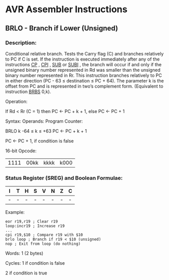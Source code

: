 AVR Assembler Instructions
==========================

BRLO - Branch if Lower (Unsigned)
---------------------------------

### <a href="" id="N13748"></a> Description:

Conditional relative branch. Tests the Carry flag (C) and branches relatively to PC if C is set. If the instruction is executed immediately after any of the instructions <a href="avrassembler.wb_CP.html" class="xref" title="CP- Compare">CP</a> , <a href="avrassembler.wb_CPI.html" class="xref" title="CPI- Compare with Immediate">CPI</a> , <a href="avrassembler.wb_SUB.html" class="xref" title="SUB- Subtract without Carry">SUB</a> or <a href="avrassembler.wb_SUBI.html" class="xref" title="SUBI- Subtract Immediate">SUBI</a> , the branch will occur if and only if the unsigned binary number represented in Rd was smaller than the unsigned binary number represented in Rr. This instruction branches relatively to PC in either direction (PC - 63 ≤ destination ≤ PC + 64). The parameter k is the offset from PC and is represented in two’s complement form. (Equivalent to instruction <a href="avrassembler.wb_BRBS.html" class="xref" title="BRBS - Branch if Bit in SREG is Set">BRBS</a> 0,k).

Operation:

If Rd &lt; Rr (C = 1) then PC ← PC + k + 1, else PC ← PC + 1

Syntax: Operands: Program Counter:

BRLO k -64 ≤ k ≤ +63 PC ← PC + k + 1

PC ← PC + 1, if condition is false

16-bit Opcode:

|      |      |      |      |
|------|------|------|------|
| 1111 | 00kk | kkkk | k000 |

### <a href="" id="N13791"></a> Status Register (SREG) and Boolean Formulae:

| I   | T   | H   | S   | V   | N   | Z   | C   |
|-----|-----|-----|-----|-----|-----|-----|-----|
| -   | -   | -   | -   | -   | -   | -   | -   |

Example:

``` programlisting
eor r19,r19 ; Clear r19
loop:incr19 ; Increase r19
...
cpi r19,$10 ; Compare r19 with $10
brlo loop ; Branch if r19 < $10 (unsigned)
nop ; Exit from loop (do nothing)
```

Words: 1 (2 bytes)

Cycles: 1 if condition is false

2 if condition is true
